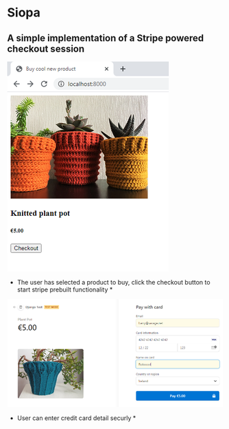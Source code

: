 # Siopa

## A simple implementation of a Stripe powered checkout session

![Checkout button](assets/pic1.png)

* The user has selected a product to buy, click the checkout button to start stripe prebuilt functionality *

![Enter card details](assets/pic2.png)

* User can enter credit card detail securly *